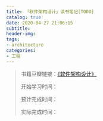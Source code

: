 ```yaml
---
title: 「软件架构设计」读书笔记[TODO]
catalog: true
date: 2020-04-27 21:06:15
subtitle:
header-img:
tags:
- architecture
categories:
- 工程
---
```

> 书籍豆瓣链接：[《软件架构设计》](https://book.douban.com/subject/30443578/)
> 
> 开始学习时间：
> 
> 预计完成时间：
> 
> 实际完成时间：

